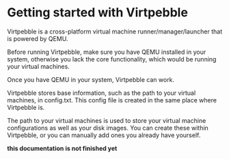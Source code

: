 # Getting started with Virtpebble

Virtpebble is a cross-platform virtual machine runner/manager/launcher that is powered by QEMU.

Before running Virtpebble, make sure you have QEMU installed in your system, otherwise you lack the core functionality, which would be running your virtual machines.

Once you have QEMU in your system, Virtpebble can work.

Virtpebble stores base information, such as the path to your virtual machines, in config.txt. This config file is created in the same place where Virtpebble is.

The path to your virtual machines is used to store your virtual machine configurations as well as your disk images. You can create these within Virtpebble, or you can manually add ones you already have yourself.

**this documentation is not finished yet**
